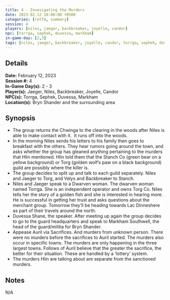 ```yaml
---
title: 4 - Invesigating the Murders
date: 2023-02-12 16:00:00 +0500
categories: [rotfm, summary]
session: 4
players: [niles, jaeger, backbreaker, joyelle, candor]
npc: [torrga, sephek, duvessa, markham]
in-game-day: [2,3]
tags: [niles, jaeger, backbreaker, joyelle, candor, torrga, sephek, duvessa, markham]
---
```


## Details

**Date:** February 12, 2023 <br>
**Session #:** 4 <br>
**In-Game Day(s):** 2 - 3 <br>
**Player(s):** Jaeger, Niles, Backbreaker, Joyelle, Candor <br>
**NPC(s):** Torrga, Sephek, Duvessa, Markham <br>
**Location(s):** Bryn Shander and the surrounding area <br>

## Synopsis
- The group returns the Chwinga to the clearing in the woods after Niles is able to make contact with it.  It runs off into the woods.
- In the morning Niles sends his letters to his family then goes to breakfast with the others. They hear rumors going around the town, and asks whether the group has gleaned anything pertaining to the murders that Hlin mentioned. Hlin told them that the Stanch Co (green bear on a yellow background) or Torg (golden wolf’s paw on a black background) guild are possibly where the killer is.
- The group decides to split up and talk to each guild separately. Niles and Jaeger to Torg, and Velys and Backbreaker to Stanch.
- Niles and Jaeger speak to a Dwarven woman. The dwarven woman named Torrga. She is an independent operator and owns Torg Co. Niles tells her the story of a golden fish and she is interested in hearing more. He is successful in getting her trust and asks questions about the merchant group. Tomorrow they’ll be heading towards Lac Dinneshere as part of their travels around the north.
- Duvessa Shane, the speaker. After meeting up again the group decides to go to the guard headquarters and speak to Markham Southwell, the head of the guard/militia for Bryn Shander.
- Appease Auril via Sacrifices. And murders from unknown person. There were no murders before the sacrifices to Auril started. The murders also occur in specific towns. The murders are only happening in the three largest towns. Follows of Auril believe that the greater the sacrifice, the better for their situation. These are handled by a ‘lottery’ system.
- The murders Hlin are talking about are separate from the sanctioned murders.

## Notes
N/A